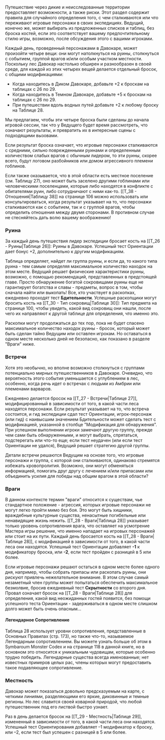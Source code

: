 Путешествие через дикие и неисследованные территории предоставляет возможности, а также риски. Этот раздел содержит правила для случайного определения того, с чем сталкиваются или что переживают игровые персонажи в своих экспедициях. Ведущий, конечно же, может выбирать из предложенных списков и таблиц, без броска костей, если это соответствует вашему предпочтительному стилю игры, возможно, после обсуждения этого с вашими игроками.  

Каждый день, проведенный персонажами в Давокаре, может произойти четыре вещи: они могут натолкнуться на руины, столкнуться с событием, группой врагов и/или особым участком местности. Поскольку лес Давокар настолько обширен и разнообразен в своей среде, для каждой из этих четырех вещей делается отдельный бросок, с общими модификациями: 

- Когда находитесь в Диком Давокаре, добавьте +2 к броскам на таблицах с 26 по 29.
- Когда находитесь в Темном Давокаре, добавьте +5 к броскам на таблицах с 26 по 29.
- При путешествии вдоль водных путей добавьте +2 к любому броску на Таблице 28.  

Мы предлагаем, чтобы эти четыре броска были сделаны до начала игровой сессии, так что у Ведущего будет время рассмотреть, что означают результаты, и превратить их в интересные сцены с подходящими вызовами.  

Если результат броска означает, что игровые персонажи сталкиваются с средними, сильно поврежденными руинами и определенным количеством слабых врагов с обычным лидером, то эти руины, скорее всего, будут логовом разбойников или домом агрессивного племени гоблинов.  

Если также оказывается, что в этой области есть местное поселение (см. Таблицу 27), оно может быть заселено другими гоблинами или человеческими поселенцами, которые либо находятся в конфликте с обитателями руин, либо сотрудничают с ними как-то. [[Т_38 - Отношения|Таблицу 38]] на странице 106 можно использовать или консультироваться, когда результат указывает на то, что персонажи сталкиваются как с событием, так и с группой врагов, чтобы определить отношения между двумя сторонами. В противном случае не стесняйтесь дать волю вашему воображению!

### Руина
За каждый день путешествия лидер экспедиции бросает кость на [[Т_26 - Руины|Таблице 26]]: Руины в Давокаре. Успешный тест Ориентации дает бонус +2, дополнительно к другим модификациям.

Таблица определяет, найдет ли группа руины, и если да, то какого типа руина - тем самым определяя максимальное количество находок на этом месте. Ведущий решает физические характеристики руины, возможно, с помощью рекомендаций, представленных в предстоящей главе. Просто обнаружение богатой сокровищами руины еще не гарантирует богатства и славы - предметы, вопрос в том, чтобы сначала найти или выкопать! Все, кто участвует в раскопках, ежедневно проходят тест **Бдительности**. Успешные раскопщики могут бросить кость на [[Т_30 - Тип сокровищ|Таблице 30]]: Тип предмета на странице 100, чтобы увидеть, какой вид сокровищ они нашли, после чего их направляют к другой таблице для определения, что именно это.

Раскопки могут продолжаться до тех пор, пока не будет спасено максимальное количество находок руины - бросок, который может быть сделан тайно Ведущим или оставлен игрокам. Но оставаться в одном месте несколько дней не безопасно, как показано в разделе "Враги" ниже.

### Встречи
Хотя это необычно, но вполне возможно столкнуться с группами потенциально мирных путешественников в Давокаре. Очевидно, что вероятность этого события уменьшается с углублением в лес, особенно, когда речь идет о встречах с людьми из Амбрии или племенами варваров.

Ежедневно делается бросок на [[Т_27 - Встречи|Таблице 27]], модифицированный в зависимости от того, в какой части леса находятся персонажи. Если результат указывает на то, что встреча состоится, и гид экспедиции сдал тест Ориентации, игрок-персонаж (или гид) с наивысшим значением Бдительности может сделать тест с модификацией, указанной в столбце "Модификация для обнаружения". При успешном выполнении игроки замечают другую группу, прежде чем сами быть обнаруженными, и могут выбрать, спрятаться, подстерегать или что-то еще; если тест неудачен (или если тест Ориентации не удался), Ведущий решает стратегию другой группы.

Детали встречи решаются Ведущим на основе того, что игровые персонажи и группа, с которой они сталкиваются, одинаково стремятся избежать кровопролития. Возможно, они могут обменяться информацией, помогать друг другу с лечением и/или припасами или объединить усилия для победы над общим врагом в этой области?

### Враги

В данном контексте термин "враги" относится к существам, чье стандартное положение - агрессия, которых игровые персонажи не могут легко пройти мимо без боя. Это могут быть хищники, враждебные культурные существа, ненасытные погибельные или ненавидящие жизнь нежить. [[Т_28 - Враги|Таблица 28]] указывает только уровень сопротивления врага, что оставляет на усмотрение Мастера игры решение, что именно нападает на игровых персонажей или стоит на их пути. Каждый день бросается кость на [[Т_28 - Враги|Таблице 28]], с модификацией в зависимости от того, в какой части леса они находятся. Успешный тест Ориентации добавляет **-1** к модификатору броска, или **-2**, если тест пройден с разницей в 5 или более.

Если игровые персонажи решают остаться в одном месте более одного дня, например, чтобы собрать припасы или раскопать руины, они рискуют привлечь нежелательное внимание. В этом случае самый незаметный член группы может попытаться обеспечить максимальное безмолвие, бросив ежедневный тест **Скрытности** со второго дня. Провал означает бросок на [[Т_28 - Враги|Таблице 28]] для определения, какой вид неожиданных гостей появится, без помощи успешного теста Ориентации - задерживаться в одном месте слишком долго может быть очень опасным...

#### Легендарное Сопротивление

Таблица 28 использует уровни сопротивления, представленные в Основных Правилах (стр. 173), но также что-то, называемое Легендарным сопротивлением. Вы можете узнать больше об этом в Symbaroum Monster Codex и на странице 118 в данной книге, но в основном это относится к уникальным чудовищам, которые особенно трудно победить. Легендарные существа всегда именованные; нет известных примеров целых рас, члены которых могут предоставить такое подавляющее сопротивление.

### Местность
Давокар может показаться довольно предсказуемым на карте, с четкими линиями, разделяющими его яркие, диковинные и темные регионы. Но лес славится своей коварной природой, что любой путешественник под его листвой быстро узнает.

Раз в день делается бросок на [[Т_29 - Местность|Таблице 29]], измененный в зависимости от того, в какой части леса они находятся. Успешный тест Ориентирования добавляет –1 модификатор к броску, или –2, если тест был успешен с разницей в 5 или более.